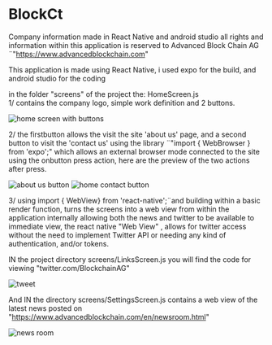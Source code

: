 # BlockCt
Company information made in React Native and android studio
all rights and information within this application is reserved to Advanced Block Chain AG
¨"https://www.advancedblockchain.com"

This application is made using React Native, i used expo for the build, and android studio for the coding

in the folder "screens" of the project the: HomeScreen.js  
1/ contains the company logo, simple work definition and 2 buttons. 

![home screen with buttons](https://user-images.githubusercontent.com/11035733/45586406-40e54400-b8f7-11e8-98d0-88275c91d7a2.jpg)



2/ the firstbutton allows the visit the site 'about us' page, and a second button to visit the 'contact us' 
using the library ¨"import { WebBrowser } from 'expo';" which allows an external browser mode connected to the site using the onbutton press action, here are the preview of the two actions after press. 

![about us button](https://user-images.githubusercontent.com/11035733/45586404-40e54400-b8f7-11e8-8c1b-2962fa1de7cb.jpg)
![home contact button](https://user-images.githubusercontent.com/11035733/45586405-40e54400-b8f7-11e8-83c5-48b574ee9612.jpg)




3/ using import { WebView} from 'react-native';¨and building within a basic render function, turns the screens into a web view from within the application internally
allowing both the news and twitter to be available to immediate view,
the react native "Web View" , allows for twitter access without the need to implement Twitter API or needing any kind of authentication, and/or tokens. 

 IN the project directory screens/LinksScreen.js  you will find the code for viewing "twitter.com/BlockchainAG" 

![tweet](https://user-images.githubusercontent.com/11035733/45586425-84d84900-b8f7-11e8-8097-bb7dc6d4d536.jpg)






And IN the directory screens/SettingsScreen.js  contains a web view of the latest news posted on "https://www.advancedblockchain.com/en/newsroom.html"


![news room](https://user-images.githubusercontent.com/11035733/45586424-84d84900-b8f7-11e8-83b9-d4f8913eac88.jpg)

